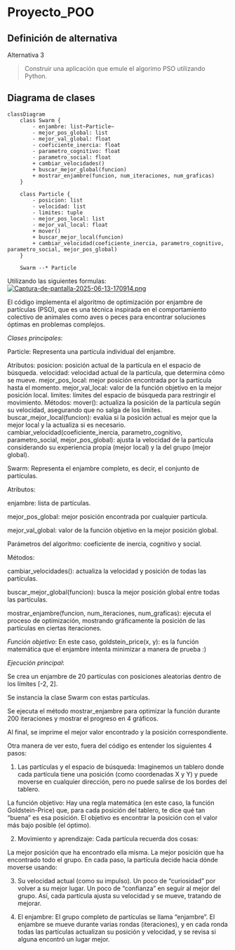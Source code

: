 # Proyecto_POO
## Definición de alternativa
Alternativa 3
>Construir una aplicación que emule el algorimo PSO utilizando Python.
## Diagrama de clases
```mermaid
classDiagram
    class Swarm {
        - enjambre: list~Particle~
        - mejor_pos_global: list
        - mejor_val_global: float
        - coeficiente_inercia: float
        - parametro_cognitivo: float
        - parametro_social: float
        + cambiar_velocidades()
        + buscar_mejor_global(funcion)
        + mostrar_enjambre(funcion, num_iteraciones, num_graficas)
    }
    
    class Particle {
        - posicion: list
        - velocidad: list
        - limites: tuple
        - mejor_pos_local: list
        - mejor_val_local: float
        + mover()
        + buscar_mejor_local(funcion)
        + cambiar_velocidad(coeficiente_inercia, parametro_cognitivo, parametro_social, mejor_pos_global)
    }
    
    Swarm --* Particle
```

Utilizando las siguientes formulas:
[![Captura-de-pantalla-2025-06-13-170914.png](https://i.postimg.cc/4yBPmcxx/Captura-de-pantalla-2025-06-13-170914.png)](https://postimg.cc/T55gspbz)

El código implementa el algoritmo de optimización por enjambre de partículas (PSO), que es una técnica inspirada en el comportamiento colectivo de animales como aves o peces para encontrar soluciones óptimas en problemas complejos.

*Clases principales*:

Particle:
Representa una partícula individual del enjambre.

Atributos:
posicion: posición actual de la partícula en el espacio de búsqueda.
velocidad: velocidad actual de la partícula, que determina cómo se mueve.
mejor_pos_local: mejor posición encontrada por la partícula hasta el momento.
mejor_val_local: valor de la función objetivo en la mejor posición local.
limites: límites del espacio de búsqueda para restringir el movimiento.
Métodos:
mover(): actualiza la posición de la partícula según su velocidad, asegurando que no salga de los límites.
buscar_mejor_local(funcion): evalúa si la posición actual es mejor que la mejor local y la actualiza si es necesario.
cambiar_velocidad(coeficiente_inercia, parametro_cognitivo, parametro_social, mejor_pos_global): ajusta la velocidad de la partícula considerando su experiencia propia (mejor local) y la del grupo (mejor global).

Swarm:
Representa el enjambre completo, es decir, el conjunto de partículas.

Atributos:

enjambre: lista de partículas.

mejor_pos_global: mejor posición encontrada por cualquier partícula.

mejor_val_global: valor de la función objetivo en la mejor posición global.

Parámetros del algoritmo: coeficiente de inercia, cognitivo y social.


Métodos:

cambiar_velocidades(): actualiza la velocidad y posición de todas las partículas.

buscar_mejor_global(funcion): busca la mejor posición global entre todas las partículas.

mostrar_enjambre(funcion, num_iteraciones, num_graficas): ejecuta el proceso de optimización, mostrando gráficamente la posición de las partículas en ciertas iteraciones.

*Función objetivo*:
En este caso, goldstein_price(x, y): es la función matemática que el enjambre intenta minimizar a manera de prueba :)

*Ejecución principal*:

Se crea un enjambre de 20 partículas con posiciones aleatorias dentro de los límites [-2, 2].

Se instancia la clase Swarm con estas partículas.

Se ejecuta el método mostrar_enjambre para optimizar la función durante 200 iteraciones y mostrar el progreso en 4 gráficos.

Al final, se imprime el mejor valor encontrado y la posición correspondiente.



Otra manera de ver esto, fuera del código es entender los siguientes 4 pasos:

1) Las partículas y el espacio de búsqueda:
  Imaginemos un tablero donde cada partícula tiene una posición (como coordenadas X y Y) y puede moverse en cualquier dirección, pero no puede salirse de los    bordes del tablero.

La función objetivo:
  Hay una regla matemática (en este caso, la función Goldstein-Price) que, para cada posición del tablero, te dice qué tan “buena” es esa posición. El objetivo es encontrar la posición con el valor más bajo posible (el óptimo).

2) Movimiento y aprendizaje:
  Cada partícula recuerda dos cosas:

  La mejor posición que ha encontrado ella misma.
  La mejor posición que ha encontrado todo el grupo.
  En cada paso, la partícula decide hacia dónde moverse usando:

3) Su velocidad actual (como su impulso).
  Un poco de “curiosidad” por volver a su mejor lugar.
  Un poco de “confianza” en seguir al mejor del grupo.
  Así, cada partícula ajusta su velocidad y se mueve, tratando de mejorar.

4) El enjambre:
  El grupo completo de partículas se llama “enjambre”. El enjambre se mueve durante varias rondas (iteraciones), y en cada ronda todas las partículas actualizan     su posición y velocidad, y se revisa si alguna encontró un lugar mejor.



